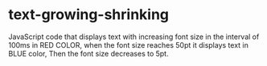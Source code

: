 # text-growing-shrinking
JavaScript code that displays text with increasing font size in the interval of 100ms in RED COLOR, when the font size reaches 50pt it displays text in BLUE color, Then the font size decreases to 5pt.
